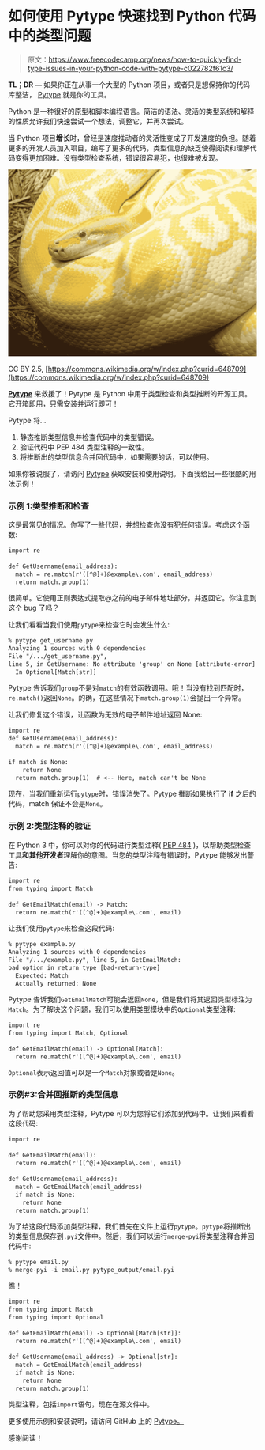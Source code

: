 # 如何使用 Pytype 快速找到 Python 代码中的类型问题

> 原文：<https://www.freecodecamp.org/news/how-to-quickly-find-type-issues-in-your-python-code-with-pytype-c022782f61c3/>

**TL；DR —** 如果你正在从事一个大型的 Python 项目，或者只是想保持你的代码库整洁， [Pytype](https://github.com/google/pytype) 就是你的工具。

Python 是一种很好的原型和脚本编程语言。简洁的语法、灵活的类型系统和解释的性质允许我们快速尝试一个想法，调整它，并再次尝试。

当 Python 项目**增长**时，曾经是速度推动者的灵活性变成了开发速度的负担。随着更多的开发人员加入项目，编写了更多的代码，类型信息的缺乏使得阅读和理解代码变得更加困难。没有类型检查系统，错误很容易犯，也很难被发现。

![python](img/fa5cd32ec3fe71648e932debf2de62bf.png)

CC BY 2.5, [https://commons.wikimedia.org/w/index.php?curid=648709](https://commons.wikimedia.org/w/index.php?curid=648709)

[**Pytype**](https://github.com/google/pytype) 来救援了！Pytype 是 Python 中用于类型检查和类型推断的开源工具。它开箱即用，只需安装并运行即可！

Pytype 将…

1.  静态推断类型信息并检查代码中的类型错误。
2.  验证代码中 PEP 484 类型注释的一致性。
3.  将推断出的类型信息合并回代码中，如果需要的话，可以使用。

如果你被说服了，请访问 [Pytype](https://github.com/google/pytype) 获取安装和使用说明。下面我给出一些很酷的用法示例！

### 示例 1:类型推断和检查

这是最常见的情况。你写了一些代码，并想检查你没有犯任何错误。考虑这个函数:

```
import re

def GetUsername(email_address):
  match = re.match(r'([^@]+)@example\.com', email_address)
  return match.group(1)
```

很简单。它使用正则表达式提取@之前的电子邮件地址部分，并返回它。你注意到这个 bug 了吗？

让我们看看当我们使用`pytype`来检查它时会发生什么:

```
% pytype get_username.py
Analyzing 1 sources with 0 dependencies
File "/.../get_username.py", 
line 5, in GetUsername: No attribute 'group' on None [attribute-error]
  In Optional[Match[str]]
```

Pytype 告诉我们`group`不是对`match`的有效函数调用。哦！当没有找到匹配时，`re.match()`返回`None`。的确，在这些情况下`match.group(1)`会抛出一个异常。

让我们修复这个错误，让函数为无效的电子邮件地址返回 None:

```
import re
def GetUsername(email_address):
  match = re.match(r'([^@]+)@example\.com', email_address)

if match is None:
    return None
  return match.group(1)  # <-- Here, match can't be None
```

现在，当我们重新运行`pytype`时，错误消失了。Pytype 推断如果执行了 **if** 之后的代码，match 保证不会是`None`。

### 示例 2:类型注释的验证

在 Python 3 中，你可以对你的代码进行类型注释( [PEP 484](https://www.python.org/dev/peps/pep-0484) )，以帮助类型检查工具**和其他开发者**理解你的意图。当您的类型注释有错误时，Pytype 能够发出警告:

```
import re
from typing import Match

def GetEmailMatch(email) -> Match:
  return re.match(r'([^@]+)@example\.com', email)
```

让我们使用`pytype`来检查这段代码:

```
% pytype example.py
Analyzing 1 sources with 0 dependencies
File "/.../example.py", line 5, in GetEmailMatch: 
bad option in return type [bad-return-type]
  Expected: Match
  Actually returned: None
```

Pytype 告诉我们`GetEmailMatch`可能会返回`None`，但是我们将其返回类型标注为`Match`。为了解决这个问题，我们可以使用类型模块中的`Optional`类型注释:

```
import re
from typing import Match, Optional

def GetEmailMatch(email) -> Optional[Match]:
  return re.match(r'([^@]+)@example\.com', email)
```

`Optional`表示返回值可以是一个`Match`对象或者是`None`。

### 示例#3:合并回推断的类型信息

为了帮助您采用类型注释，Pytype 可以为您将它们添加到代码中。让我们来看看这段代码:

```
import re

def GetEmailMatch(email):
  return re.match(r'([^@]+)@example\.com', email)

def GetUsername(email_address):
  match = GetEmailMatch(email_address)
  if match is None:
    return None
  return match.group(1)
```

为了给这段代码添加类型注释，我们首先在文件上运行`pytype`。`pytype`将推断出的类型信息保存到`.pyi`文件中。然后，我们可以运行`merge-pyi`将类型注释合并回代码中:

```
% pytype email.py
% merge-pyi -i email.py pytype_output/email.pyi
```

瞧！

```
import re
from typing import Match
from typing import Optional

def GetEmailMatch(email) -> Optional[Match[str]]:
  return re.match(r'([^@]+)@example\.com', email)

def GetUsername(email_address) -> Optional[str]:
  match = GetEmailMatch(email_address)
  if match is None:
    return None
  return match.group(1)
```

类型注释，包括`import`语句，现在在源文件中。

更多使用示例和安装说明，请访问 GitHub 上的 [Pytype。](https://github.com/google/pytype)

感谢阅读！